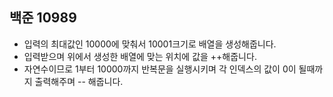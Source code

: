 ## 백준 10989
- 입력의 최대값인 10000에 맞춰서 10001크기로 배열을 생성해줍니다.
- 입력받으며 위에서 생성한 배열에 맞는 위치에 값을 ++해줍니다.
- 자연수이므로 1부터 10000까지 반복문을 실행시키며 각 인덱스의 값이 0이 될때까지 출력해주며 -- 해줍니다.